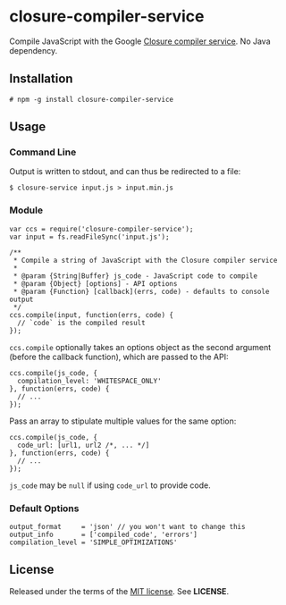 closure-compiler-service
========================
Compile JavaScript with the Google
[Closure compiler service](https://developers.google.com/closure/compiler/docs/api-ref).
No Java dependency.


Installation
------------

    # npm -g install closure-compiler-service


Usage
-----

### Command Line

Output is written to stdout, and can thus be redirected to a file:

    $ closure-service input.js > input.min.js


### Module

    var ccs = require('closure-compiler-service');
    var input = fs.readFileSync('input.js');

    /**
     * Compile a string of JavaScript with the Closure compiler service
     *
     * @param {String|Buffer} js_code - JavaScript code to compile
     * @param {Object} [options] - API options
     * @param {Function} [callback](errs, code) - defaults to console output
     */
    ccs.compile(input, function(errs, code) {
      // `code` is the compiled result
    });


`ccs.compile` optionally takes an options object as the second argument (before
the callback function), which are passed to the API:

    ccs.compile(js_code, {
      compilation_level: 'WHITESPACE_ONLY'
    }, function(errs, code) {
      // ...
    });

Pass an array to stipulate multiple values for the same option:

    ccs.compile(js_code, {
      code_url: [url1, url2 /*, ... */]
    }, function(errs, code) {
      // ...
    });

`js_code` may be `null` if using `code_url` to provide code.


### Default Options

    output_format     = 'json' // you won't want to change this
    output_info       = ['compiled_code', 'errors']
    compilation_level = 'SIMPLE_OPTIMIZATIONS'


License
-------
Released under the terms of the
[MIT license](http://tldrlegal.com/license/mit-license). See **LICENSE**.

